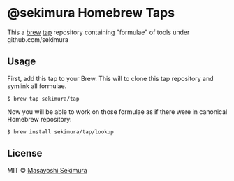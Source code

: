 # @sekimura Homebrew Taps

This a [brew](https://github.com/Homebrew/homebrew) [tap](https://github.com/Homebrew/homebrew/blob/master/share/doc/homebrew/brew-tap.md) repository containing "formulae" of tools under github.com/sekimura

## Usage

First, add this tap to your Brew. This will to clone this tap repository and symlink all formulae.

```
$ brew tap sekimura/tap
```

Now you will be able to work on those formulae as if there were in canonical Homebrew repository:

```
$ brew install sekimura/tap/lookup
```

## License

MIT © [Masayoshi Sekimura](http://sekimura.org)

